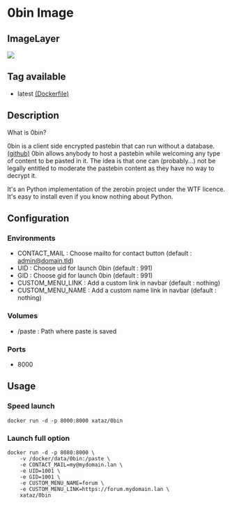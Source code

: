 # 0bin Image

## ImageLayer
[![](https://badge.imagelayers.io/xataz/0bin:latest.svg)](https://imagelayers.io/?images=xataz/0bin:latest 'Get your own badge on imagelayers.io')

## Tag available
* latest [(Dockerfile)](https://github.com/xataz/dockerfiles/tree/master/0bin/Dockerfile)

## Description
What is 0bin?

0bin is a client side encrypted pastebin that can run without a database. [(github)](https://github.com/sametmax/0bin)
0bin allows anybody to host a pastebin while welcoming any type of content to be pasted in it. The idea is that one can (probably...) not be legally entitled to moderate the pastebin content as they have no way to decrypt it.

It's an Python implementation of the zerobin project under the WTF licence. It's easy to install even if you know nothing about Python.

## Configuration
### Environments
* CONTACT_MAIL : Choose mailto for contact button (default : admin@domain.tld)
* UID : Choose uid for launch 0bin (default : 991)
* GID : Choose gid for launch 0bin (default : 991)
* CUSTOM_MENU_LINK : Add a custom link in navbar (default : nothing)
* CUSTOM_MENU_NAME : Add a custom name link in navbar (default : nothing)

### Volumes
* /paste : Path where paste is saved

### Ports
* 8000

## Usage
### Speed launch
```
docker run -d -p 8000:8000 xataz/0bin 
```
### Launch full option
```
docker run -d -p 8080:8000 \
	-v /docker/data/0bin:/paste \
	-e CONTACT_MAIL=my@mydomain.lan \
	-e UID=1001 \
	-e GID=1001 \
	-e CUSTOM_MENU_NAME=forum \
	-e CUSTOM_MENU_LINK=https://forum.mydomain.lan \
	xataz/0bin
```

